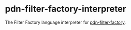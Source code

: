 # pdn-filter-factory-interpreter

The Filter Factory language interpreter for [pdn-filter-factory](https://github.com/0xC0000054/pdn-filter-factory).
